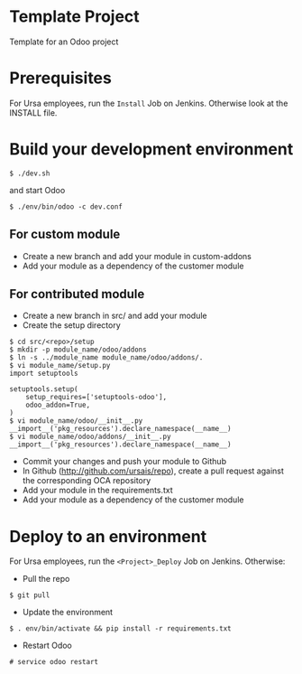 # Template Project

Template for an Odoo project

# Prerequisites

For Ursa employees, run the `Install` Job on Jenkins. Otherwise look at the INSTALL file.

# Build your development environment

`$ ./dev.sh`

and start Odoo

`$ ./env/bin/odoo -c dev.conf`

## For custom module

* Create a new branch and add your module in custom-addons
* Add your module as a dependency of the customer module

## For contributed module

* Create a new branch in src/<repo> and add your module
* Create the setup directory

```
$ cd src/<repo>/setup
$ mkdir -p module_name/odoo/addons
$ ln -s ../module_name module_name/odoo/addons/.
$ vi module_name/setup.py
import setuptools

setuptools.setup(
    setup_requires=['setuptools-odoo'],
    odoo_addon=True,
)
$ vi module_name/odoo/__init__.py
__import__('pkg_resources').declare_namespace(__name__)
$ vi module_name/odoo/addons/__init__.py
__import__('pkg_resources').declare_namespace(__name__)

```

* Commit your changes and push your module to Github
* In Github (http://github.com/ursais/repo), create a pull request against the corresponding OCA repository
* Add your module in the requirements.txt
* Add your module as a dependency of the customer module

# Deploy to an environment

For Ursa employees, run the `<Project>_Deploy` Job on Jenkins. Otherwise:

* Pull the repo

`$ git pull`

* Update the environment

`$ . env/bin/activate && pip install -r requirements.txt`

* Restart Odoo

`# service odoo restart`
